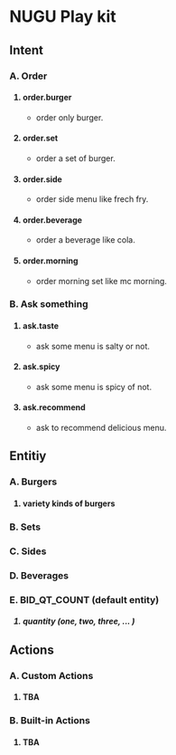# NUGU Play kit

## Intent

### A. Order
<ol>

#### <li> order.burger

- order only burger.

#### <li> order.set

- order a set of burger.

#### <li> order.side

- order side menu like frech fry.

#### <li> order.beverage

- order a beverage like cola.

#### <li> order.morning

- order morning set like mc morning.
  
</ol>

### B. Ask something

<ol>

#### <li> ask.taste

- ask some menu is salty or not.

#### <li> ask.spicy

- ask some menu is spicy of not.

#### <li> ask.recommend

- ask to recommend delicious menu.

</ol>

## Entitiy

### A. Burgers

<ol>

#### <li> variety kinds of burgers

</ol>

### B. Sets

### C. Sides

### D. Beverages

### E. BID_QT_COUNT (default entity)

<ol>

##### <li> quantity (one, two, three, ... )

</ol>

## Actions

### A. Custom Actions

<ol>

#### <li> TBA

</ol>

### B. Built-in Actions 

<ol>

#### <li> TBA

</ol>
